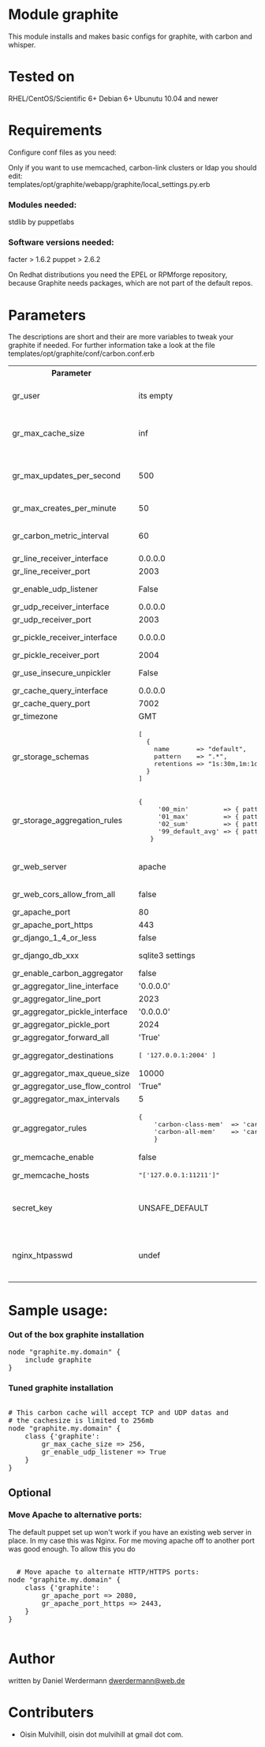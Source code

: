# Module graphite

This module installs and makes basic configs for graphite, with carbon and whisper.

# Tested on
RHEL/CentOS/Scientific 6+
Debian 6+
Ubunutu 10.04 and newer

# Requirements

Configure conf files as you need:
  
Only if you want to use memcached, carbon-link clusters or ldap you should edit:  
templates/opt/graphite/webapp/graphite/local_settings.py.erb

### Modules needed:

stdlib by puppetlabs

### Software versions needed:
facter > 1.6.2
puppet > 2.6.2

On Redhat distributions you need the EPEL or RPMforge repository, because Graphite needs packages, which are not part of the default repos.

# Parameters

The descriptions are short and their are more variables to tweak your graphite if needed.
For further information take a look at the file templates/opt/graphite/conf/carbon.conf.erb

<table>
  <tr>
  	<th>Parameter</th><th>Default</th><th>Description</th>
  </tr>
  <tr>
    <td>gr_user</td><td> its empty </td><td>The user who runs graphite. If this is empty carbon runs as the user that invokes it.</td>
  </tr>
  <tr>
    <td>gr_max_cache_size</td><td>inf</td><td>Limit the size of the cache to avoid swapping or becoming CPU bound. Use the value "inf" (infinity) for an unlimited cache size.</td>
  </tr>
  <tr>
    <td>gr_max_updates_per_second</td><td>500</td><td>Limits the number of whisper update_many() calls per second, which effectively means the number of write requests sent to the disk.</td>
  </tr>
  <tr>
    <td>gr_max_creates_per_minute</td><td>50</td><td>Softly limits the number of whisper files that get created each minute.</td>
  </tr><td>gr_carbon_metric_interval</td><td>60</td><td>Set the interval between sending internal performance metrics; affects all carbon daemons.</td>
  </tr>
  <tr>
    <td>gr_line_receiver_interface</td><td>0.0.0.0</td><td>Interface the line receiver listens</td>
  </tr>
  <tr>
    <td>gr_line_receiver_port</td><td>2003</td><td>Port of line receiver</td>
  </tr>
  <tr>
    <td>gr_enable_udp_listener</td><td>False</td><td>Set this to True to enable the UDP listener.</td>
  </tr>
  <tr>
    <td>gr_udp_receiver_interface</td><td>0.0.0.0</td><td>Its clear, isnt it?</td>
  </tr>
  <tr>
    <td>gr_udp_receiver_port</td><td>2003</td><td>Self explaining</td>
  </tr>
  <tr>
    <td>gr_pickle_receiver_interface</td><td>0.0.0.0</td><td>Pickle is a special receiver who handle tuples of data.</td>
  </tr>
  <tr>
    <td>gr_pickle_receiver_port</td><td>2004</td><td>Self explaining</td>
  </tr>
  <tr>
    <td>gr_use_insecure_unpickler</td><td>False</td><td>Set this to True to revert to the old-fashioned insecure unpickler.</td>
  </tr>
  <tr>
    <td>gr_cache_query_interface</td><td>0.0.0.0</td><td>Interface to send cache queries to.</td>
  </tr>
  <tr>
    <td>gr_cache_query_port</td><td>7002</td><td>Self explaining.</td>
  </tr>
  <tr>
    <td>gr_timezone</td><td>GMT</td><td>Timezone for graphite to be used.</td>
  </tr>
  <tr>
    <td>gr_storage_schemas</td><td><pre>[
  {
    name       => "default",
    pattern    => ".*",
    retentions => "1s:30m,1m:1d,5m:2y"
  }
]</pre></td><td>The storage schemas.</td>
  </tr>
  <tr><td>gr_storage_aggregation_rules</td><td><pre>{
     '00_min'         => { pattern => '\.min$',   factor => '0.1', method => 'min' },
     '01_max'         => { pattern => '\.max$',   factor => '0.1', method => 'max' },
     '02_sum'         => { pattern => '\.count$', factor => '0.1', method => 'sum' },
     '99_default_avg' => { pattern => '.*',       factor => '0.5', method => 'average'}
   }</pre></td><td>The storage aggregation rules</td>
  </tr>
  <tr>
    <td>gr_web_server</td><td>apache</td><td>The web server to use. Valid values are 'apache' and 'nginx'. 'nginx' is only supported on Debian-like systems.</td>
  </tr>
  <tr>
    <td>gr_web_cors_allow_from_all</td><td>false</td><td>Include CORS Headers for all hosts (*) in web server config.</td>
  </tr>
  <tr>
    <td>gr_apache_port</td><td>80</td><td>The HTTP port apache will use.</td>
  </tr>
  <tr>
    <td>gr_apache_port_https</td><td>443</td><td>The HTTPS port apache will use.</td>
  </tr>
  <tr>
    <td>gr_django_1_4_or_less</td><td>false</td><td>Django settings style.</td>
  </tr>
  <tr>
    <td>gr_django_db_xxx</td><td>sqlite3 settings</td><td>Django database settings. (engine|name|user|password|host|port)</td>
  </tr>
  <tr>
  <td>gr_enable_carbon_aggregator</td><td>false</td><td>Enable the carbon aggregator daemon</td>
</tr>
<tr>
  <td>gr_aggregator_line_interface</td><td>'0.0.0.0'</td><td>address for line interface to listen on </td>
</tr>
<tr>
  <td>gr_aggregator_line_port</td><td>2023</td><td>TCP port for line interface to listen on</td>
</tr>
<tr>
  <td>gr_aggregator_pickle_interface</td><td>'0.0.0.0'</td><td>address for pickle interface</td>
</tr>
<tr>
  <td>gr_aggregator_pickle_port</td><td>2024</td><td>pickle port</td>
</tr>
<tr>
  <td>gr_aggregator_forward_all</td><td>'True'</td><td>Forward all metrics to the destination(s)</td>
</tr>
  <tr><td>gr_aggregator_destinations</td><td><pre>[ '127.0.0.1:2004' ]</pre></td><td>array of backend carbons</td>
</tr>
<tr>
  <td>gr_aggregator_max_queue_size</td><td>10000</td><td>maximum queue size</td>
</tr>
<tr>
  <td>gr_aggregator_use_flow_control</td><td>'True"</td><td>Enable flow control</td>
</tr>
<tr>
  <td>gr_aggregator_max_intervals</td><td>5</td><td>maximum # intervals to keep around</td></tr>
<tr>
  <td>gr_aggregator_rules</td><td><pre>{
    'carbon-class-mem'  => 'carbon.all.<class>.memUsage (60) = sum carbon.<class>.*.memUsage',
    'carbon-all-mem'    => 'carbon.all.memUsage (60) = sum carbon.*.*.memUsage',
    }</pre></td><td>array of carbon aggregation rules</td>
</tr>
<tr><td>gr_memcache_enable</td><td>false</td><td>Enable / Disable memcache usage</td>
  </tr>
  <tr><td>gr_memcache_hosts</td><td><pre>"['127.0.0.1:11211']"</pre></td><td>List of memcache hosts to use.</td>
  </tr>
  <tr>
    <td>secret_key</td><td>UNSAFE_DEFAULT</td><td>CHANGE IT! Secret used as salt for things like hashes, cookies, sessions etc. Has to be the same on all nodes of a graphite cluster.</td>
  </tr>
  <tr>
    <td>nginx_htpasswd</td><td>undef</td><td>The user and salted SHA-1 (SSHA) password for Nginx authentication. If set, Nginx will be configured to use HTTP Basic authentication with the given user & password.</td>
  </tr>
</table>

# Sample usage:

### Out of the box graphite installation
<pre>
node "graphite.my.domain" {
	include graphite
}
</pre>

### Tuned graphite installation

<pre>

# This carbon cache will accept TCP and UDP datas and
# the cachesize is limited to 256mb
node "graphite.my.domain" {
	class {'graphite':
		gr_max_cache_size => 256,
		gr_enable_udp_listener => True
	}
}
</pre>

## Optional

### Move Apache to alternative ports:

The default puppet set up won't work if you have an existing web server in
place. In my case this was Nginx. For me moving apache off to another port was
good enough. To allow this you do

<pre>

  # Move apache to alternate HTTP/HTTPS ports:
node "graphite.my.domain" {
    class {'graphite':
        gr_apache_port => 2080,
        gr_apache_port_https => 2443,
    }
}

</pre>


# Author

written by Daniel Werdermann dwerdermann@web.de

# Contributers

 * Oisin Mulvihill, oisin dot mulvihill at gmail dot com.
